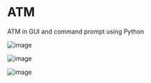 # ATM

ATM in GUI and command prompt using Python

![image](https://user-images.githubusercontent.com/70687348/136747172-6d39f0d0-8dfa-4063-bebf-e0c41f2254dd.png)

![image](https://user-images.githubusercontent.com/70687348/136747530-bb7bee52-a336-43fa-927c-8eaa335ff543.png)

![image](https://user-images.githubusercontent.com/70687348/136747319-ea74eded-75e4-4654-936f-a9caee1df270.png)
